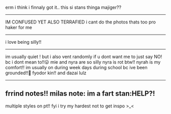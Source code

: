  erm i think i finnaly got it.. 
 this si stans thinga majiger??
___________________________________
 IM CONFUSED YET ALSO TERRAFIED
i cant do the photos thats too pro haker for me
_________________________________________________
i love being silly!!
_______________________________
im usually quiet ! but i also vent randomly if u dont want me to just say NO! bc i dont mean to!!😛
mie and nyra are so silly nyra is rot btw!! 
nyrah is my comfort!! im usually on during week days during school bc ive been grounded!!🤟
 fyodor kin!! and dazai lulz
_____________________________________________________________________________________
 
 frrind notes!!
milas note: im a fart 
stan:HELP?!
---------------------------------------- 
multiple styles on pt!! fyi i try my hardest not to get inspo >_<
